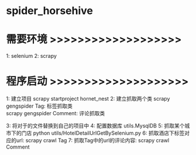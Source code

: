 # spider_horsehive
# 需要环境 >>>>>>>>>>>>>>>>>>>
1: selenium
2: scrapy

# 程序启动 >>>>>>>>>>>>>>>>>>>>
1: 建立项目 scrapy startproject hornet_nest
2: 建立抓取两个类 
  scrapy gengspider Tag:      标签抓取类     
  scrapy gengspider Comment:  评论抓取类
  
3: 将对于的文件替换到自己的项目中
4: 配置数据库 utils.MysqlDB
5: 抓取某个城市下的门店 python utils/HotelDetailUrlGetBySelenium.py
6: 抓取酒店下标签对应的url: scrapy crawl Tag
7: 抓取Tag中的url的评论内容: scrapy crawl Comment
